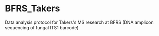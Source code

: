 # BFRS_Takers
Data analysis protocol for Takers's MS research at BFRS (DNA amplicon sequencing of fungal ITS1 barcode)
